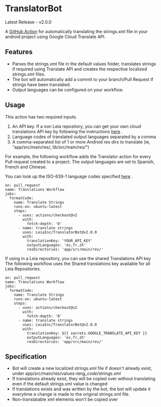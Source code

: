 # TranslatorBot

Latest Release - v2.0.0

A [GitHub Action](https://github.com/actions) for automatically translating the strings.xml file in your android project using Google Cloud Translate API.


## Features

* Parses the strings.xml file in the default values folder, translates strings if required using Translate API and creates
the respective localized strings.xml files.
* The bot will automatically add a commit to your branch/Pull Request if strings have been translated.
* Output languages can be configured on your workflow.

## Usage

This action has two required inputs.
1. An API key. If a non Leia repository, you can get your own cloud translations API key by following the instructions [here](https://codelabs.developers.google.com/codelabs/cloud-translation-intro/index.html#0) .
2. Language codes of translated output languages separated by a comma
3. A comma-separated list of 1 or more Android res dirs to translate (ie, "app/src/main/res/, lib/src/main/res/")

For example, the following workflow adds the Translator action for every Pull request created to a project.
The output languages are set to Spanish, French and Chinese.

You can look up the ISO-639-1 language codes specified [here](https://cloud.google.com/translate/docs/languages) .

```workflow
on: pull_request
name: Translations Workflow
jobs:
  formatCode:
    name: Translate Strings
    runs-on: ubuntu-latest
    steps:
      - uses: actions/checkout@v2
        with:
          fetch-depth: '0'
      - name: translate strings
        uses: LeiaInc/TranslatorBot@v2.0.0
        with:
          translationKey: 'YOUR_API_KEY'
          outputLanguages: 'es,fr,zh'
          resDirectories: 'app/src/main/res/'
```

If using in a Leia repository, you can use the shared Translations API key
The following workflow uses the Shared translations key available for all Leia Repositories.
```workflow
on: pull_request
name: Translations Workflow
jobs:
  formatCode:
    name: Translate Strings
    runs-on: ubuntu-latest
    steps:
      - uses: actions/checkout@v2
        with:
          fetch-depth: '0'
      - name: translate strings
        uses: LeiaInc/TranslatorBot@v2.0.0
        with:
          translationKey: ${{ secrets.GOOGLE_TRANSLATE_API_KEY }}
          outputLanguages: 'es,fr,zh'
          resDirectories: 'app/src/main/res/'
```
## Specification

- Bot will create a new localized strings.xml file if doesn't already exist, under
  app/src/main/res/values-*lang_code*/strings.xml
- If translations already exist, they will be copied over without translating even if the
  default strings.xml value is changed
- If translations exists and was written by the bot, the bot will update it everytime
  a change is made to the original strings.xml file.
- Non-translatable xml elements won't be copied over
